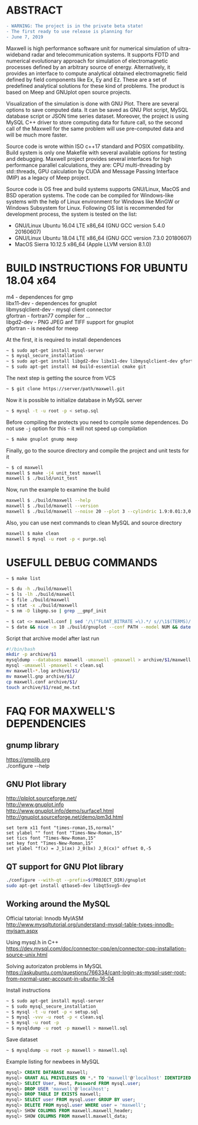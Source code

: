 ABSTRACT
======

```diff
- WARNING: The project is in the private beta state!
- The first ready to use release is planning for
- June 7, 2019
```

Maxwell is high performance software unit for numerical simulation of 
ultra-wideband radar and telecommunication systems. It supports FDTD 
and numerical evolutionary approach for simulation of electromagnetic 
processes defined by an arbitrary source of energy. Alternatively, it 
provides an interface to compute analytical obtained electromagnetic 
field defined by field components like Ex, Ey and Ez. These are a set 
of predefined analytical solutions for these kind of problems.
The product is based on Meep and GNUplot open source projects.

Visualization of the simulation is done with GNU Plot.
There are several options to save computed data. It can be saved as 
GNU Plot script, MySQL database script or JSON time series dataset. 
Moreover, the project is using MySQL C++ driver to store computing data
for future call, so the second call of the Maxwell for the same problem 
will use pre-computed data and will be much more faster.

Source code is wrote within ISO c++17 standard and POSIX compatibility. 
Build system is only one Makefile with several available options for 
testing and debugging. Maxwell project provides several interfaces for 
high performance parallel calculations, they are: CPU multi-threading by
std::threads, GPU calculation by CUDA and Message Passing Interface (MIP)
as a legacy of Meep project.

Source code is OS free and build systems supports GNU/Linux, MacOS and 
BSD operation systems. The code can be compiled for Windows-like systems 
with the help of Linux environment for Windows like MinGW or Windows 
Subsystem for Linux. Following OS list is recommended for development 
process, the system is tested on the list:

- GNU/Linux Ubuntu 16.04 LTE x86_64 (GNU GCC version 5.4.0 20160607)
- GNU/Linux Ubuntu 18.04 LTE x86_64 (GNU GCC version 7.3.0 20180607)
- MacOS Sierra 10.12.5 x86_64 (Apple LLVM version 8.1.0)

BUILD INSTRUCTIONS FOR UBUNTU 18.04 x64
======

m4                 - dependences for gmp <br/>
libx11-dev         - dependences for gnuplot <br/>
libmysqlclient-dev - mysql client connector <br/>
gfortran		   - fortran77 compiler for ... <br/>
libgd2-dev		   - PNG JPEG anf TIFF support for gnuplot <br/>
gfortran		   - is needed for meep

At the first, it is required to install dependences

```bash
~ $ sudo apt-get install mysql-server
~ $ mysql_secure_installation
~ $ sudo apt-get install libgd2-dev libx11-dev libmysqlclient-dev gfortran
~ $ sudo apt-get install m4 build-essential cmake git
```

The next step is getting the source from VCS

```bash
~ $ git clone https://server/path/maxwell.git
```

Now it is possible to initialize database in MySQL server

```bash
~ $ mysql -t -u root -p < setup.sql
```

Before compiling the protects you need to compile some dependences. 
Do not use `-j` option for this - it will not speed up compilation

```bash
~ $ make gnuplot gnump meep
```

Finally, go to the source directory and compile the project and unit 
tests for it

```bash
~ $ cd maxwell
maxwell $ make -j4 unit_test maxwell
maxwell $ ./build/unit_test
```

Now, run the example to examine the build

```bash
maxwell $ ./build/maxwell --help
maxwell $ ./build/maxwell --version
maxwell $ ./build/maxwell --noise 20 --plot 3 --cylindric 1.9:0.01:3,0:0.01:3,0,2
```

Also, you can use next commands to clean MySQL and source directory

```bash
maxwell $ make clean
maxwell $ mysql -u root -p < purge.sql
```

USEFULL DEBUG COMMANDS
======

```bash
~ $ make list

~ $ du -h ./build/maxwell
~ $ ls -lh ./build/maxwell
~ $ file ./build/maxwell
~ $ stat -x ./build/maxwell
~ $ nm -D libgmp.so | grep __gmpf_init

~ $ cat <> maxwell.conf | sed '/\(^FLOAT_BITRATE =\).*/ s//\1$(TERMS)/'
~ $ date && nice -n 10 ./build/gnuplot --conf PATH --model NUM && date
```

Script that archive model after last run

```bash
#!/bin/bash
mkdir -p archive/$1
mysqldump --databases maxwell -umaxwell -pmaxwell > archive/$1/maxwell.sql
mysql -umaxwell -pmaxwell < clean.sql
mv maxwell-*.log archive/$1/
mv maxwell.gnp archive/$1/
cp maxwell.conf archive/$1/
touch archive/$1/read_me.txt
```

FAQ FOR MAXWELL'S DEPENDENCIES
======

gnump library
------

https://gmplib.org <br/>
./configure --help

GNU Plot library
------

http://plplot.sourceforge.net/ <br/>
http://www.gnuplot.info <br/>
http://www.gnuplot.info/demo/surface1.html <br/>
http://gnuplot.sourceforge.net/demo/pm3d.html <br/>

```
set term x11 font "times-roman,15,normal"
set ylabel "" font font "Times-New-Roman,15"
set tics font "Times-New-Roman,15"
set key font "Times-New-Roman,15"
set ylabel "f(x) = J_1(ax) J_0(bx) J_0(cx)" offset 0,-5
```

QT support for GNU Plot library
------

```bash
./configure --with-qt --prefix=$(PROJECT_DIR)/gnuplot
sudo apt-get install qtbase5-dev libqt5svg5-dev
```

Working around the MySQL
------

Official tatorial: Innodb MyIASM <br/>
http://www.mysqltutorial.org/understand-mysql-table-types-innodb-myisam.aspx <br/>

Using mysql.h in C++ <br/>
https://dev.mysql.com/doc/connector-cpp/en/connector-cpp-installation-source-unix.html <br/>

Solving autorizaton problems in MySQL <br/>
https://askubuntu.com/questions/766334/cant-login-as-mysql-user-root-from-normal-user-account-in-ubuntu-16-04 <br/>

Install instructions

```bash
~ $ sudo apt-get install mysql-server
~ $ sudo mysql_secure_installation
~ $ mysql -t -u root -p < setup.sql
~ $ mysql -vvv -u root -p < clean.sql
~ $ mysql -u root -p 
~ $ mysqldump -u root -p maxwell > maxwell.sql
```
Save dataset

```bash
~ $ mysqldump -u root -p maxwell > maxwell.sql
```

Example listing for newbees in MySQL

```sql
mysql> CREATE DATABASE maxwell;
mysql> GRANT ALL PRIVILEGES ON *.* TO 'maxwell'@'localhost' IDENTIFIED BY 'maxwell';
mysql> SELECT User, Host, Password FROM mysql.user;
mysql> DROP USER 'maxwell'@'localhost';
mysql> DROP TABLE IF EXISTS maxwell;
mysql> SELECT user FROM mysql.user GROUP BY user;
mysql> DELETE FROM mysql.user WHERE user = 'maxwell';
mysql> SHOW COLUMNS FROM maxwell.maxwell_header;
mysql> SHOW COLUMNS FROM maxwell.maxwell_data;
```
